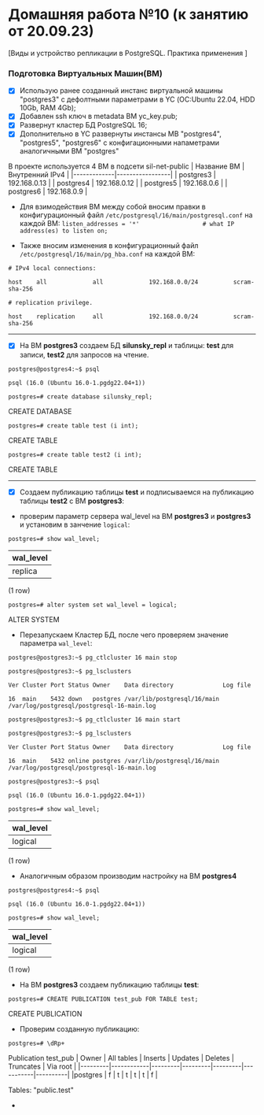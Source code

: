 # Домашняя работа №10 (к занятию от 20.09.23)
[Виды и устройство репликации в PostgreSQL. Практика применения ]

### Подготовка Виртуальных Машин(ВМ)

- [x] Использую ранее созданный инстанс виртуальной машины "postgres3" с дефолтными параметрами в YC (ОС:Ubuntu 22.04, HDD 10Gb, RAM 4Gb);
- [x] Добавлен ssh ключ в metadata ВМ yc_key.pub;
- [x] Развернут кластер БД PostgreSQL 16;
- [x] Дополнительно в YC развернуты инстансы МВ "postgres4", "postgres5", "postgres6" с конфигационными напаметрами аналогичными ВМ "postgres"

В проекте используется 4 ВМ в подсети sil-net-public
| Название ВМ | Внутренний IPv4 |
|-------------|-----------------|
| postgres3   | 192.168.0.13    |
| postgres4   | 192.168.0.12    |
| postgres5   | 192.168.0.6     |
| postgres6   | 192.168.0.9     |

- Для взимодействия ВМ между собой вносим правки в конфигурационный файл `/etc/postgresql/16/main/postgresql.conf` на каждой ВМ:
`listen_addresses = '*'                  # what IP address(es) to listen on;`

- Также вносим изменения  в конфигурационный файл `/etc/postgresql/16/main/pg_hba.conf` на каждой ВМ:

`# IPv4 local connections:`

`host    all             all             192.168.0.0/24          scram-sha-256`

`# replication privilege.`

`host    replication     all             192.168.0.0/24          scram-sha-256`

---

- [x] На ВМ **postgres3** создаем БД **silunsky_repl** и таблицы: **test** для записи, **test2** для запросов на чтение.

`postgres@postgres4:~$ psql `

`psql (16.0 (Ubuntu 16.0-1.pgdg22.04+1))`

`postgres=# create database silunsky_repl;`

CREATE DATABASE

`postgres=# create table test (i int);`

CREATE TABLE

`postgres=# create table test2 (i int);`

CREATE TABLE

---

- [x] Создаем публикацию таблицы **test** и подписываемся на публикацию таблицы **test2** с ВМ **postgres3**:
- проверим параметр сервера wal_level на ВМ **postgres3** и **postgres3** и установим в занчение `logical`:

`postgres=# show wal_level;`

| wal_level | 
|-----------|
| replica   |
(1 row)

`postgres=# alter system set wal_level = logical;`

ALTER SYSTEM

- Перезапускаем Кластер БД, после чего проверяем значение параметра `wal_level`:

`postgres@postgres3:~$ pg_ctlcluster 16 main stop`

`postgres@postgres3:~$ pg_lsclusters`

`Ver Cluster Port Status Owner    Data directory              Log file`

`16  main    5432 down   postgres /var/lib/postgresql/16/main /var/log/postgresql/postgresql-16-main.log`

`postgres@postgres3:~$ pg_ctlcluster 16 main start`

`postgres@postgres3:~$ pg_lsclusters`

`Ver Cluster Port Status Owner    Data directory              Log file`

`16  main    5432 online postgres /var/lib/postgresql/16/main /var/log/postgresql/postgresql-16-main.log`

`postgres@postgres3:~$ psql`

`psql (16.0 (Ubuntu 16.0-1.pgdg22.04+1))`

`postgres=# show wal_level;`

| wal_level | 
|-----------|
| logical   |
(1 row)

- Аналогичным образом производим настройку на ВМ **postgres4**

`postgres@postgres4:~$ psql`

`psql (16.0 (Ubuntu 16.0-1.pgdg22.04+1))`

`postgres=# show wal_level;`

| wal_level | 
|-----------|
| logical   |
(1 row)

- На ВМ **postgres3** создаем публикацию таблицы **test**:

`postgres=# CREATE PUBLICATION test_pub FOR TABLE test;`

CREATE PUBLICATION

- Проверим созданную публикацию:

`postgres=# \dRp+`

Publication test_pub
| Owner   | All tables | Inserts | Updates | Deletes | Truncates | Via root |
|---------|------------|---------|---------|---------|-----------|----------|
|postgres | f          | t       | t       | t       | t         | f        |

Tables:
    "public.test"



- 
